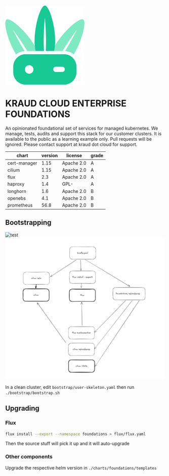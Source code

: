 ![logo](./logo250.png)

KRAUD CLOUD ENTERPRISE FOUNDATIONS
==================================


An opinionated foundational set of services for managed kubernetes.
We manage, tests, audits and support this stack for our customer clusters.
It is available to the public as a learning example only.
Pull requests will be ignored.
Please contact support at kraud dot cloud for support.


| chart        | version | license      | grade |
|--------------|---------|--------------|-------|
| cert-manager | 1.15    | Apache 2.0   | A     |
| cilium       | 1.15    | Apache 2.0   | A     | 
| flux         | 2.3     | Apache 2.0   | A     | 
| haproxy      | 1.4     | GPL-         | A     | 
| longhorn     | 1.6     | Apache 2.0   | B     | 
| openebs      | 4.1     | Apache 2.0   | B     | 
| prometheus   | 56.8    | Apache 2.0   | B     |



## Bootstrapping

![test](https://github.com/kraudcloud/foundations/actions/workflows/test-bootstrap.yaml/badge.svg)
![architecture](./bootstrap/bootstrap.png)

In a clean cluster, edit `bootstrap/user-skeleton.yaml` then run `./bootstrap/bootstrap.sh`

## Upgrading

### Flux

```sh
flux install --export --namespace foundations > flux/flux.yaml
```

Then the source stuff will pick it up and it will auto-upgrade

### Other components

Upgrade the respective helm version in `./charts/foundations/templates`
